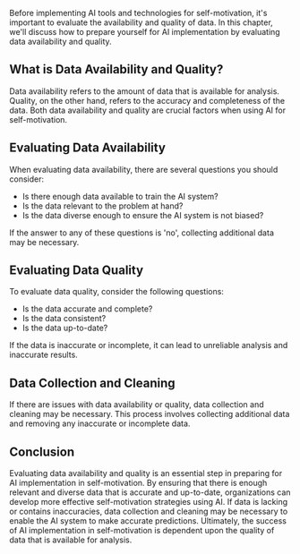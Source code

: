 
Before implementing AI tools and technologies for self-motivation, it's important to evaluate the availability and quality of data. In this chapter, we'll discuss how to prepare yourself for AI implementation by evaluating data availability and quality.

What is Data Availability and Quality?
--------------------------------------

Data availability refers to the amount of data that is available for analysis. Quality, on the other hand, refers to the accuracy and completeness of the data. Both data availability and quality are crucial factors when using AI for self-motivation.

Evaluating Data Availability
----------------------------

When evaluating data availability, there are several questions you should consider:

* Is there enough data available to train the AI system?
* Is the data relevant to the problem at hand?
* Is the data diverse enough to ensure the AI system is not biased?

If the answer to any of these questions is 'no', collecting additional data may be necessary.

Evaluating Data Quality
-----------------------

To evaluate data quality, consider the following questions:

* Is the data accurate and complete?
* Is the data consistent?
* Is the data up-to-date?

If the data is inaccurate or incomplete, it can lead to unreliable analysis and inaccurate results.

Data Collection and Cleaning
----------------------------

If there are issues with data availability or quality, data collection and cleaning may be necessary. This process involves collecting additional data and removing any inaccurate or incomplete data.

Conclusion
----------

Evaluating data availability and quality is an essential step in preparing for AI implementation in self-motivation. By ensuring that there is enough relevant and diverse data that is accurate and up-to-date, organizations can develop more effective self-motivation strategies using AI. If data is lacking or contains inaccuracies, data collection and cleaning may be necessary to enable the AI system to make accurate predictions. Ultimately, the success of AI implementation in self-motivation is dependent upon the quality of data that is available for analysis.
